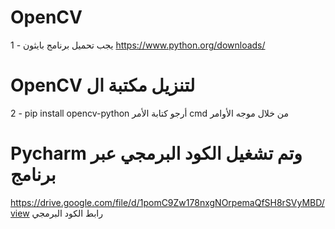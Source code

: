 # OpenCV

1 - يجب تحميل برنامج بايثون 
https://www.python.org/downloads/

# OpenCV لتنزيل مكتبة ال

2 - pip install opencv-python أرجو كتابة الأمر
cmd من خلال موجه الأوامر

# Pycharm وتم تشغيل الكود البرمجي عبر برنامج
https://drive.google.com/file/d/1pomC9Zw178nxgNOrpemaQfSH8rSVyMBD/view رابط الكود البرمجي
